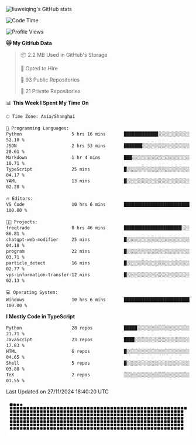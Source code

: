 ![liuweiqing's GitHub stats](https://github-readme-stats.vercel.app/api?username=14790897&show_icons=true&locale=cn&include_all_commits=true&count_private=true)

<!--START_SECTION:waka-->
![Code Time](http://img.shields.io/badge/Code%20Time-1%2C631%20hrs%2046%20mins-blue)

![Profile Views](http://img.shields.io/badge/Profile%20Views-26-blue)

**🐱 My GitHub Data** 

> 📦 2.2 MB Used in GitHub's Storage 
 > 
> 💼 Opted to Hire
 > 
> 📜 93 Public Repositories 
 > 
> 🔑 21 Private Repositories 
 > 
📊 **This Week I Spent My Time On** 

```text
🕑︎ Time Zone: Asia/Shanghai

💬 Programming Languages: 
Python                   5 hrs 16 mins       █████████████░░░░░░░░░░░░   52.10 % 
JSON                     2 hrs 53 mins       ███████░░░░░░░░░░░░░░░░░░   28.61 % 
Markdown                 1 hr 4 mins         ███░░░░░░░░░░░░░░░░░░░░░░   10.71 % 
TypeScript               25 mins             █░░░░░░░░░░░░░░░░░░░░░░░░   04.17 % 
YAML                     13 mins             █░░░░░░░░░░░░░░░░░░░░░░░░   02.28 % 

🔥 Editors: 
VS Code                  10 hrs 6 mins       █████████████████████████   100.00 % 

🐱‍💻 Projects: 
freqtrade                8 hrs 46 mins       ██████████████████████░░░   86.81 % 
chatgpt-web-modifier     25 mins             █░░░░░░░░░░░░░░░░░░░░░░░░   04.18 % 
program                  22 mins             █░░░░░░░░░░░░░░░░░░░░░░░░   03.71 % 
particle_detect          16 mins             █░░░░░░░░░░░░░░░░░░░░░░░░   02.77 % 
vps-information-transfer-12 mins             █░░░░░░░░░░░░░░░░░░░░░░░░   02.13 % 

💻 Operating System: 
Windows                  10 hrs 6 mins       █████████████████████████   100.00 % 
```

**I Mostly Code in TypeScript** 

```text
Python                   28 repos            █████░░░░░░░░░░░░░░░░░░░░   21.71 % 
JavaScript               23 repos            ████░░░░░░░░░░░░░░░░░░░░░   17.83 % 
HTML                     6 repos             █░░░░░░░░░░░░░░░░░░░░░░░░   04.65 % 
Shell                    5 repos             █░░░░░░░░░░░░░░░░░░░░░░░░   03.88 % 
TeX                      2 repos             ░░░░░░░░░░░░░░░░░░░░░░░░░   01.55 % 
```




 Last Updated on 27/11/2024 18:40:20 UTC
<!--END_SECTION:waka-->

<picture>
  <source media="(prefers-color-scheme: dark)" srcset="https://raw.githubusercontent.com/14790897/14790897/output/github-contribution-grid-snake-dark.svg" />
  <source media="(prefers-color-scheme: light)" srcset="https://raw.githubusercontent.com/14790897/14790897/output/github-contribution-grid-snake.svg" />
  <img alt="github-snake" src="https://raw.githubusercontent.com/14790897/14790897/output/github-contribution-grid-snake.svg" />
</picture>
